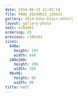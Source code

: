 ```yaml
---
date: 2014-06-23 21:02:14
file: PANO_20140622_120421
gallery: 2014-hike-blair-atholl
layout: gallery-photo
next: e20d261
ordering: 20
previous: c39be91
sizes:
  640w:
    height: 195
    width: 640
  200x200:
    height: 200
    width: 200
  96x96:
    height: 96
    width: 96
title: null
---
```

